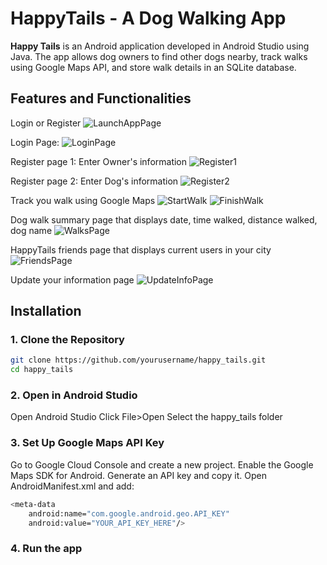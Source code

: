 # HappyTails - A Dog Walking App
**Happy Tails** is an Android application developed in Android Studio using Java. The app allows dog owners to find other dogs nearby, track walks using Google Maps API, and store walk details in an SQLite database.

## Features and Functionalities
Login or Register
![LaunchAppPage](images/Screenshot_20250208_182927_Happy_Tails.jpg)

Login Page:
![LoginPage](images/Screenshot_20250208_182931_Happy_Tails.jpg)

Register page 1: Enter Owner's information
![Register1](images/Screenshot_20250208_182927_Happy_Tails.jpg)

Register page 2: Enter Dog's information
![Register2](images/Screenshot_20250208_193436_Happy_Tails.jpg)

Track you walk using Google Maps
![StartWalk](images/Screenshot_20250208_182954_Happy_Tails.jpg)
![FinishWalk](images/Screenshot_20250205_164627_Happy_Tails.jpg)

Dog walk summary page that displays date, time walked, distance walked, dog name
![WalksPage](images/Screenshot_20250208_183131_Happy_Tails.jpg)

HappyTails friends page that displays current users in your city
![FriendsPage](images/Screenshot_20250208_190503_Happy_Tails.jpg)

Update your information page
![UpdateInfoPage](images/Screenshot_20250208_183211_Happy_Tails.jpg)

## Installation
### **1. Clone the Repository**  
```sh
git clone https://github.com/yourusername/happy_tails.git
cd happy_tails
```

### **2. Open in Android Studio**
Open Android Studio
Click File>Open
Select the happy_tails folder

### **3. Set Up Google Maps API Key**
Go to Google Cloud Console and create a new project.
Enable the Google Maps SDK for Android.
Generate an API key and copy it.
Open AndroidManifest.xml and add:
```sh
<meta-data
    android:name="com.google.android.geo.API_KEY"
    android:value="YOUR_API_KEY_HERE"/>
```

### **4. Run the app**